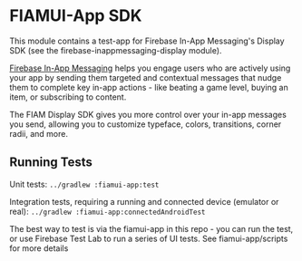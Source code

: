# FIAMUI-App SDK
This module contains a test-app for Firebase In-App Messaging's Display SDK 
(see the firebase-inappmessaging-display module).

[Firebase In-App Messaging](https://firebase.google.com/docs/in-app-messaging/) helps you engage 
users who are actively using your app by sending them targeted and contextual messages that nudge 
them to complete key in-app actions - like beating a game level, buying an item, or subscribing to 
content.

The FIAM Display SDK gives you more control over your in-app messages you send, allowing you to 
customize typeface, colors, transitions, corner radii, and more.

## Running Tests
Unit tests:
`../gradlew :fiamui-app:test`

Integration tests, requiring a running and connected device (emulator or real):
`../gradlew :fiamui-app:connectedAndroidTest`

The best way to test is via the fiamui-app in this repo - you can run the test, or use 
Firebase Test Lab to run a series of UI tests. See fiamui-app/scripts for more details